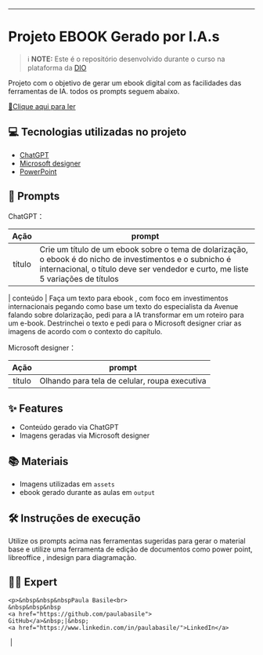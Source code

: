

-------



# Projeto EBOOK Gerado por I.A.s


 > ℹ️ **NOTE:** Este é o repositório desenvolvido durante o curso na plataforma da [DIO](https://dio.me)

Projeto com o objetivo de gerar um ebook digital com as facilidades das ferramentas de IA. todos os prompts
seguem abaixo.

<a href="https://github.com/user-attachments/files/17985668/ebook.dolarizacao.feito.com.IA.pdf" title="View PDF now"> 📕Clique aqui para ler</a>

## 💻 Tecnologias utilizadas no projeto

- [ChatGPT](https://chat.openai.com/) 
- [Microsoft designer](https://designer.microsoft.com/)
- [PowerPoint](https://www.microsoft.com/en/microsoft-365/powerpoint)

## 🧠 Prompts


ChatGPT：

|   Ação   | prompt                                                                                                                                                                                                                                                                         |
| :------: | ------------------------------------------------------------------------------------------------------------------------------------------------------------------------------------------------------------------------------------------------------------------------------ |
|  título  | Crie um título de um ebook sobre o tema de dolarização, o ebook é do nicho de investimentos e o subnicho é internacional, o título deve ser vendedor e curto, me liste 5 variações de títulos      

| conteúdo | Faça um texto para ebook , com foco em investimentos internacionais pegando como base um texto do especialista da Avenue falando sobre dolarização, pedi para a IA transformar em um roteiro para um e-book. Destrinchei o texto e pedi para o Microsoft designer criar as imagens de acordo com o contexto do capítulo. 


Microsoft designer：

|  Ação  | prompt                                                                                 |
| :----: | -------------------------------------------------------------------------------------- |
| título | Olhando para tela de celular, roupa executiva |

## ✨ Features

- Conteúdo gerado via ChatGPT
- Imagens geradas via Microsoft designer

## 📚 Materiais

- Imagens utilizadas em `assets`
- ebook gerado durante as aulas em `output`

## 🛠️ Instruções de execução

Utilize os prompts acima nas ferramentas sugeridas para gerar o material base e utilize uma ferramenta de edição de documentos como power point, libreoffice , indesign para diagramação.

## 👨‍💻 Expert

    <p>&nbsp&nbsp&nbspPaula Basile<br>
    &nbsp&nbsp&nbsp
    <a href="https://github.com/paulabasile">
    GitHub</a>&nbsp;|&nbsp;
    <a href="https://www.linkedin.com/in/paulabasile/">LinkedIn</a>
&nbsp;|&nbsp;
</p>



